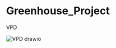 # Greenhouse_Project

VPD

![VPD drawio](https://user-images.githubusercontent.com/60500365/172505818-11e61f66-523a-4542-9c63-50400b639150.png)


